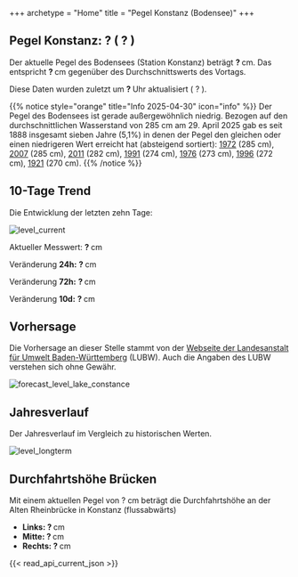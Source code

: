 +++
archetype = "Home"
title = "Pegel Konstanz (Bodensee)"
+++

<h2>Pegel Konstanz: <span id=website_api_current_level_head> ? </span>  (<span id=website_api_change_vs_yesterday_head> ? </span>) </h2>

Der aktuelle Pegel des Bodensees (Station Konstanz) beträgt <b><span id=website_api_current_level> ? </span></b> cm. Das entspricht <b><span id=website_api_change_vs_yesterday> ? </span></b> cm gegenüber des Durchschnittswerts des Vortags.

Diese Daten wurden zuletzt um <b><span id=website_api_mostrecent_time> ? </span></b> Uhr aktualisiert (<span id=website_api_mostrecent_date> ? </span>).

{{% notice style="orange" title="Info 2025-04-30" icon="info" %}}
Der Pegel des Bodensees ist gerade außergewöhnlich niedrig. Bezogen auf den durchschnittlichen Wasserstand von 285 cm am 29. April 2025 gab es seit 1888 insgesamt sieben Jahre (5,1%) in denen der Pegel den gleichen oder einen niedrigeren Wert erreicht hat (absteigend sortiert): [1972](https://www.pegel-konstanz.de/01_historische_daten/1970-1979/index.html#1972) (285 cm), [2007](https://www.pegel-konstanz.de/01_historische_daten/2000-2009/index.html#2007) (285 cm), [2011](https://www.pegel-konstanz.de/01_historische_daten/2010-2019/index.html#2011) (282 cm), [1991](https://www.pegel-konstanz.de/01_historische_daten/1990-1999/index.html#1991) (274 cm), [1976](https://www.pegel-konstanz.de/01_historische_daten/1970-1979/index.html#1976) (273 cm), [1996](https://www.pegel-konstanz.de/01_historische_daten/1990-1999/index.html#1996) (272 cm), [1921](https://www.pegel-konstanz.de/01_historische_daten/1920-1929/index.html#1921) (270 cm).
{{% /notice %}}

## 10-Tage Trend

Die Entwicklung der letzten zehn Tage:

![level_current](https://pegel-konstanz-for-website.s3.eu-central-1.amazonaws.com/graph/current/de/current_DE.png)

Aktueller Messwert: <b><span id=website_api_current_level_d1> ? </span></b> cm

Veränderung **24h:** <b><span id=website_api_change_24h> ? </span></b> cm

Veränderung **72h:** <b><span id=website_api_change_72h> ? </span></b> cm

Veränderung **10d:** <b><span id=website_api_change_10d> ? </span></b> cm

## Vorhersage

Die Vorhersage an dieser Stelle stammt von der [Webseite der Landesanstalt für Umwelt Baden-Württemberg](https://www.hvz.baden-wuerttemberg.de/pegel.html?id=00007) (LUBW). Auch die Angaben des LUBW verstehen sich ohne Gewähr.

![forecast_level_lake_constance](https://www.hvz.baden-wuerttemberg.de/gifs/00007-2001.GIF)


## Jahresverlauf

Der Jahresverlauf im Vergleich zu historischen Werten.

![level_longterm](https://pegel-konstanz-for-website.s3.eu-central-1.amazonaws.com/graph/longterm/de/longterm_DE.png)


## Durchfahrtshöhe Brücken

Mit einem aktuellen Pegel von <span id=website_api_current_level_bridge> ? </span> cm beträgt die Durchfahrtshöhe an der Alten Rheinbrücke in Konstanz (flussabwärts)

<ul>
  <li><b>Links: <span id=website_api_bridge_kn_left> ? </span></b> cm</li>
  <li><b>Mitte: <span id=website_api_bridge_kn_center> ? </span></b> cm</li>
  <li><b>Rechts: <span id=website_api_bridge_kn_right> ? </span></b> cm</li>
</ul>

{{< read_api_current_json >}}

<style>
    span a[rel="me"] {
        display: none;
    }
</style>
<span> <a rel="me" href="https://mastodon.social/@pegelkonstanz">Mastodon</a></span>